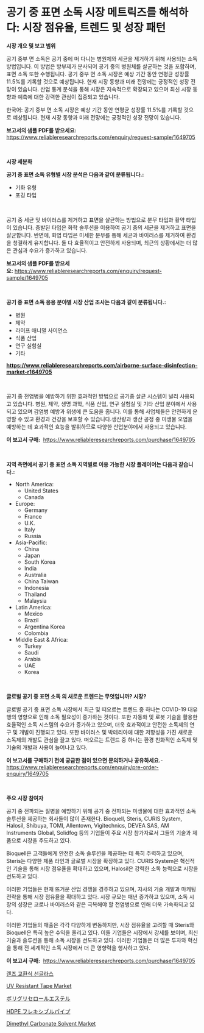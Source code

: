 <p><h1>공기 중 표면 소독 시장 메트릭즈를 해석하다: 시장 점유율, 트렌드 및 성장 패턴</h1></p><p><strong>시장 개요 및 보고 범위</strong></p>
<p><p>공기 중부 면 소독은 공기 중에 떠 다니는 병원체와 세균을 제거하기 위해 사용되는 소독 방법입니다. 이 방법은 방부제가 분사되어 공기 중의 병원체를 살균하는 것을 포함하며, 표면 소독 또한 수행됩니다. 공기 중부 면 소독 시장은 예상 기간 동안 연평균 성장률 11.5%를 기록할 것으로 예상됩니다. 현재 시장 동향과 미래 전망에는 긍정적인 성장 전망이 있습니다. 산업 통계 분석을 통해 시장은 지속적으로 확장되고 있으며 최신 시장 동향과 예측에 대한 강력한 관심이 집중되고 있습니다.</p><p>한국어: 공기 중부 면 소독 시장은 예상 기간 동안 연평균 성장률 11.5%를 기록할 것으로 예상됩니다. 현재 시장 동향과 미래 전망에는 긍정적인 성장 전망이 있습니다.</p></p>
<p><strong>보고서의 샘플 PDF를 받으세요:</strong> <a href="https://www.reliableresearchreports.com/enquiry/request-sample/1649705">https://www.reliableresearchreports.com/enquiry/request-sample/1649705</a></p>
<p>&nbsp;</p>
<p><strong>시장 세분화</strong></p>
<p><strong>공기 중 표면 소독 유형별 시장 분석은 다음과 같이 분류됩니다.:</strong></p>
<p><ul><li>기화 유형</li><li>포깅 타입</li></ul></p>
<p>&nbsp;</p>
<p><p>공기 중 세균 및 바이러스를 제거하고 표면을 살균하는 방법으로 분무 타입과 황약 타입이 있습니다. 증발된 타입은 화학 솔루션을 이용하여 공기 중의 세균을 제거하고 표면을 살균합니다. 반면에, 화염 타입은 미세한 분무를 통해 세균과 바이러스를 제거하여 환경을 청결하게 유지합니다. 둘 다 효율적이고 안전하게 사용되며, 최근의 상황에서는 더 많은 관심과 수요가 증가하고 있습니다.</p></p>
<p><strong>보고서의 샘플 PDF를 받으세요:</strong>&nbsp;<a href="https://www.reliableresearchreports.com/enquiry/request-sample/1649705">https://www.reliableresearchreports.com/enquiry/request-sample/1649705</a></p>
<p>&nbsp;</p>
<p><strong> 공기 중 표면 소독 응용 분야별 시장 산업 조사는 다음과 같이 분류됩니다.:</strong></p>
<p><ul><li>병원</li><li>제약</li><li>라이프 애니멀 사이언스</li><li>식품 산업</li><li>연구 실험실</li><li>기타</li></ul></p>
<p><strong><a href="https://www.reliableresearchreports.com/airborne-surface-disinfection-market-r1649705">https://www.reliableresearchreports.com/airborne-surface-disinfection-market-r1649705</a></strong></p>
<p>&nbsp;</p>
<p><p>공기 중 전염병을 예방하기 위한 효과적인 방법으로 공기중 살균 시스템이 널리 사용되고 있습니다. 병원, 제약, 생명 과학, 식품 산업, 연구 실험실 및 기타 산업 분야에서 사용되고 있으며 감염병 예방과 위생에 큰 도움을 줍니다. 이를 통해 사업체들은 안전하게 운영할 수 있고 환경과 건강을 보호할 수 있습니다.생산량과 생산 공정 중 미생물 오염을 예방하는 데 효과적인 효능을 발휘하므로 다양한 산업분야에서 사용되고 있습니다.</p></p>
<p><strong>이 보고서 구매:</strong>&nbsp; <a href="https://www.reliableresearchreports.com/purchase/1649705">https://www.reliableresearchreports.com/purchase/1649705</a></p>
<p>&nbsp;</p>
<p><strong>지역 측면에서 공기 중 표면 소독 지역별로 이용 가능한 시장 플레이어는 다음과 같습니다.:</strong></p>
<p><ul>
    <li>
        North America:
        <ul>
            <li>United States</li>
            <li>Canada</li>
        </ul>
    </li>
    <li>
        Europe:
        <ul>
            <li>Germany</li>
            <li>France</li>
            <li>U.K.</li>
            <li>Italy</li>
            <li>Russia</li>
        </ul>
    </li>
    <li>
        Asia-Pacific:
        <ul>
            <li>China</li>
            <li>Japan</li>
            <li>South Korea</li>
            <li>India</li>
            <li>Australia</li>
            <li>China Taiwan</li>
            <li>Indonesia</li>
            <li>Thailand</li>
            <li>Malaysia</li>
        </ul>
    </li>
    <li>
        Latin America:
        <ul>
            <li>Mexico</li>
            <li>Brazil</li>
            <li>Argentina Korea</li>
            <li>Colombia</li>
        </ul>
    </li>
    <li>
        Middle East & Africa:
        <ul>
            <li>Turkey</li>
            <li>Saudi</li>
            <li>Arabia</li>
            <li>UAE</li>
            <li>Korea</li>
        </ul>
    </li>
    </ul></p>
<p>&nbsp;</p>
<p><strong>글로벌 공기 중 표면 소독 의 새로운 트렌드는 무엇입니까? 시장?</strong></p>
<p><p>글로벌 공기 중 표면 소독 시장에서 최근 및 떠오르는 트렌드 중 하나는 COVID-19 대유행의 영향으로 인해 소독 필요성이 증가하는 것이다. 또한 자동화 및 로봇 기술을 활용한 효율적인 소독 시스템의 수요가 증가하고 있으며, 더욱 효과적이고 안전한 소독제의 연구 및 개발이 진행되고 있다. 또한 바이러스 및 박테리아에 대한 저항성을 가진 새로운 소독제의 개발도 관심을 끌고 있다. 떠오르는 트렌드 중 하나는 환경 친화적인 소독제 및 기술의 개발과 사용이 늘어나고 있다.</p></p>
<p><strong>이 보고서를 구매하기 전에 궁금한 점이 있으면 문의하거나 공유하세요.</strong>- <a href="https://www.reliableresearchreports.com/enquiry/pre-order-enquiry/1649705">https://www.reliableresearchreports.com/enquiry/pre-order-enquiry/1649705</a></p>
<p>&nbsp;</p>
<p><strong>주요 시장 참여자</strong></p>
<p><p>공기 중 전파되는 질병을 예방하기 위해 공기 중 전파되는 미생물에 대한 효과적인 소독 솔루션을 제공하는 회사들이 많이 존재한다. Bioquell, Steris, CURIS System, Halosil, Shibuya, TOMI, Allentown, Vigitechnics, DEVEA SAS, AM Instruments Global, Solidfog 등의 기업들이 주요 시장 참가자로서 그들의 기술과 제품으로 시장을 주도하고 있다. </p><p>Bioquell은 고객들에게 안전한 소독 솔루션을 제공하는 데 특히 주력하고 있으며, Steris는 다양한 제품 라인과 글로벌 시장을 확장하고 있다. CURIS System은 혁신적인 기술을 통해 시장 점유율을 확대하고 있으며, Halosil은 강력한 소독 능력으로 시장을 선도하고 있다. </p><p>이러한 기업들은 현재 뜨거운 산업 경쟁을 경주하고 있으며, 자사의 기술 개발과 마케팅 전략을 통해 시장 점유율을 확대하고 있다. 시장 규모는 매년 증가하고 있으며, 소독 시장의 성장은 코로나 바이러스와 같은 극복해야 할 전염병으로 인해 더욱 가속화되고 있다. </p><p>이러한 기업들의 매출은 각각 다양하게 변동하지만, 시장 점유율을 고려할 때 Steris와 Bioquell은 특히 높은 수익을 올리고 있다. 이들 기업들은 시장에서 강세를 보이며, 최신 기술과 솔루션을 통해 소독 시장을 선도하고 있다. 이러한 기업들은 더 많은 투자와 혁신을 통해 전 세계적인 소독 시장에서 더 큰 영향력을 행사하고 있다.</p></p>
<p><strong>이 보고서 구매:</strong>&nbsp;&nbsp;<a href="https://www.reliableresearchreports.com/purchase/1649705">https://www.reliableresearchreports.com/purchase/1649705</a></p>
<p><p><a href="https://github.com/vskv4779xr1/Market-Research-Report-List-1/blob/main/871636328711.md">렌즈 교환식 선글라스</a></p><p><a href="https://issuu.com/reportprime-2/docs/uv-resistant-tape-market-size-2030.pptx">UV Resistant Tape Market</a></p><p><a href="https://github.com/mcbeesbxa270/Market-Research-Report-List-1/blob/main/510853731253.md">ポリグリセロールエステル</a></p><p><a href="https://github.com/EmoryYundt1935/Market-Research-Report-List-1/blob/main/933204931254.md">HDPE フレキシブルパイプ</a></p><p><a href="https://issuu.com/reportprime-2/docs/dimethyl-carbonate-solvent-market-size-2030.pptx">Dimethyl Carbonate Solvent Market</a></p></p>